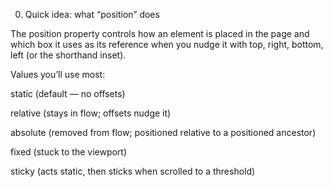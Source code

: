 0) Quick idea: what “position” does

The position property controls how an element is placed in the page and which box it uses as its reference when you nudge it with top, right, bottom, left (or the shorthand inset).

Values you’ll use most:

static (default — no offsets)

relative (stays in flow; offsets nudge it)

absolute (removed from flow; positioned relative to a positioned ancestor)

fixed (stuck to the viewport)

sticky (acts static, then sticks when scrolled to a threshold)